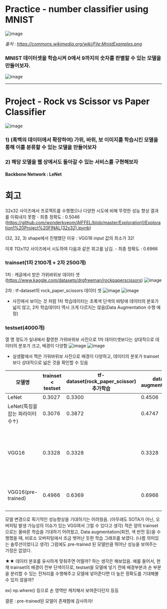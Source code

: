 # Practice - number classifier using MNIST
![image](https://user-images.githubusercontent.com/52550295/188263336-17c39c28-71d2-44de-b765-1dd92290341d.png)
    
    
_출처 : https://commons.wikimedia.org/wiki/File:MnistExamples.png_


### MNIST 데이터셋을 학습시켜 0에서 9까지의 숫자를 판별할 수 있는 모델을 만들어보자.
![image](https://user-images.githubusercontent.com/52550295/188263428-b4465a9a-8873-49ec-9229-fd3a02f34591.png)
    
    
---
    
    
    
# Project - Rock vs Scissor vs Paper Classifier
![image](https://user-images.githubusercontent.com/52550295/188263367-14392066-f29d-495f-aa14-25f299594fa4.png)

### 1) (흑백의 데이터에서 확장하여) 가위, 바위, 보 이미지를 학습시킨 모델을 통해 이를 분류할 수 있는 모델을 만들어보자

### 2) 해당 모델을 웹 상에서도 돌아갈 수 있는 서비스를 구현해보자

#### Backbone Network : LeNet

# 회고

32x32 사이즈에서 프로젝트를 수행했으나 다양한 시도에 비해 뚜렷한 성능 향상 결과를 이뤄내지 못함 - 최종 정확도 : 0.5046
(https://github.com/wonderkyeom/AIFFEL/blob/master/Exploration1/Exploration1%20Project%20FINAL(32x32).ipynb)

(32, 32, 3) shape에서 진행했던 이유 : VGG16 input 값의 최소가 32!

이후 112x112 사이즈에서 시도하여 다음과 같은 회고를 남김. - 최종 정확도 : 0.6966



### trainset(1차 2100개 + 2차 2500개)
1차 : 캐글에서 받은 가위바위보 데이터 셋(https://www.kaggle.com/datasets/drgfreeman/rockpaperscissors)
![image](https://user-images.githubusercontent.com/52550295/188382433-6e7899c5-8bf8-4484-9c1a-083217d8a2c0.png)

2차 : tf-dataset의 rock_paper_scissors 데이터 셋
![image](https://user-images.githubusercontent.com/52550295/188382507-08578268-f2a0-456a-a510-cc136d429222.png)
![image](https://user-images.githubusercontent.com/52550295/188382545-fff909ed-9188-4ca9-b906-1c54d659fd43.png)

- 사진에서 보이는 것 처럼 1차 학습데이터는 초록색 단색의 바탕에 데이터의 분포가 넓지 않고, 2차 학습데이터 역시 크게 다르지는 않음(Data Augmentation 수행 예정)


### testset(4000개)
열 명 정도가 실내에서 촬영한 가위바위보 사진으로 1차 데이터셋보다는 상대적으로 데이터의 분포가 크고, 배경이 다양함
![image](https://user-images.githubusercontent.com/52550295/188382635-fd77187c-62e5-41c7-9c11-07b0122ae9b9.png)
![image](https://user-images.githubusercontent.com/52550295/188382661-366b96cf-d05a-4283-9a83-395a4ae220d4.png)

- 실생활에서 찍은 가위바위보 사진으로 배경이 다양하고, 데이터의 분포가 trainset보다 상대적으로 넓은 것을 확인할 수 있음

| 모델명 | trainset < testset | tf-dataset(rock_paper_scissor) 추가학습 | data augmentation | 비고
|---|---|---|---|---|
| LeNet | 0.3027 | 0.3300 | 0.4506 | |
| LeNet(특징을 잡는 파라미터 수↑) | 0.3076 | 0.3872 | 0.4747 | |
| VGG16 | 0.3328 | 0.3328 | 0.3328 | 학습이 전혀 안되고 있는거 같다.. |
| VGG16(pre-trained) | 0.4966 | 0.6369 | 0.6966 | 대략 70%의 성능 |

모델 변경으로 획기적인 성능향상을 기대하기는 어려웠음. (아무래도 SOTA가 아닌, 오버피팅 발생 가능성의 이슈가 있는 VGG여서 그럴 수 있다고 생각)
적은 양의 trainset으로는 올바른 학습을 기대하기 어려웠고, Data augmentation(회전, 색 반전 등)을 수행했을 때, 비로소 오버피팅에서 조금 벗어난 듯한 학습 그래프를 보였다. (나름 의미있는 솔루션이었다고 생각)
그럼에도 pre-trained 된 모델만큼 뛰어난 성능을 보여주는 가정은 없었다.

★★ 데이터 분포를 유사하게 맞춰주면 어떨까? 하는 생각은 해보았음.
예를 들어서, 현재 trainset의 배경이 전부 단색이므로, testset을 모델에 넣기 전에 배경부분과 손 부분을 분리할 수 있는 전처리를 수행해주고 모델에 넣어준다면 더 높은 정확도를 기대해볼 수 있지 않을까?
    
ex) np.where() 등으로 손 영역만 캐치해서 보여준다던지 등등

결론 : pre-trained된 모델이 존재함에 감사하자!
